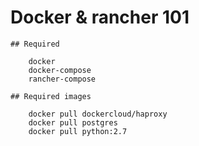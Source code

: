 # Docker & rancher 101

    ## Required

        docker
        docker-compose
        rancher-compose

    ## Required images

        docker pull dockercloud/haproxy
        docker pull postgres
        docker pull python:2.7
